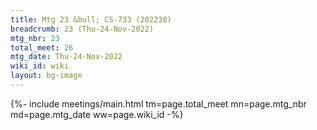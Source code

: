 ```yaml
---
title: Mtg 23 &bull; CS-733 (202230)
breadcrumb: 23 (Thu-24-Nov-2022)
mtg_nbr: 23
total_meet: 26
mtg_date: Thu-24-Nov-2022
wiki_id: wiki
layout: bg-image
---
```


{%- include meetings/main.html
    tm=page.total_meet
    mn=page.mtg_nbr
    md=page.mtg_date
    ww=page.wiki_id
-%}
